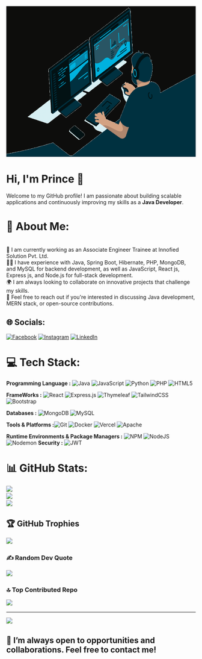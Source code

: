 <img src="https://github.com/kumarprince06/kumarprince06/raw/main/200w.gif" width="1200" height="400">

# Hi, I'm Prince 👋

Welcome to my GitHub profile! I am passionate about building scalable applications and continuously improving my skills as a **Java Developer**.
# 💫 About Me:
<br>    🚀 I am currently working as an Associate Engineer Trainee at Innofied Solution Pvt. Ltd.<br>    👨‍💻 I have experience with Java, Spring Boot, Hibernate, PHP, MongoDB, and MySQL for backend development, as well as JavaScript, React js, Express js, and Node.js for full-stack development.<br>    🌍 I am always looking to collaborate on innovative projects that challenge my skills.<br>    🤝 Feel free to reach out if you're interested in discussing Java development, MERN stack, or open-source contributions.<br>


## 🌐 Socials:
[![Facebook](https://img.shields.io/badge/Facebook-%231877F2.svg?logo=Facebook&logoColor=white)](https://facebook.com/kumar.prince.06) [![Instagram](https://img.shields.io/badge/Instagram-%23E4405F.svg?logo=Instagram&logoColor=white)](https://instagram.com/kumar_prince06) [![LinkedIn](https://img.shields.io/badge/LinkedIn-%230077B5.svg?logo=linkedin&logoColor=white)](https://linkedin.com/in/kumarprince06) 

# 💻 Tech Stack:
**Programming Language :** ![Java](https://img.shields.io/badge/java-%23ED8B00.svg?style=flat&logo=openjdk&logoColor=white) ![JavaScript](https://img.shields.io/badge/javascript-%23323330.svg?style=flat&logo=javascript&logoColor=%23F7DF1E) ![Python](https://img.shields.io/badge/python-3670A0?style=flat&logo=python&logoColor=ffdd54) ![PHP](https://img.shields.io/badge/php-%23777BB4.svg?style=flat&logo=php&logoColor=white) ![HTML5](https://img.shields.io/badge/html5-%23E34F26.svg?style=flat&logo=html5&logoColor=white) 

**FrameWorks :** ![React](https://img.shields.io/badge/react-%2320232a.svg?style=flat&logo=react&logoColor=%2361DAFB) ![Express.js](https://img.shields.io/badge/express.js-%23404d59.svg?style=flat&logo=express&logoColor=%2361DAFB) ![Thymeleaf](https://img.shields.io/badge/Thymeleaf-%23005C0F.svg?style=flat&logo=Thymeleaf&logoColor=white) ![TailwindCSS](https://img.shields.io/badge/tailwindcss-%2338B2AC.svg?style=flat&logo=tailwind-css&logoColor=white) ![Bootstrap](https://img.shields.io/badge/bootstrap-%23563D7C.svg?style=flat&logo=bootstrap&logoColor=white)  

**Databases :** ![MongoDB](https://img.shields.io/badge/MongoDB-%234ea94b.svg?style=flat&logo=mongodb&logoColor=white)  ![MySQL](https://img.shields.io/badge/mysql-4479A1.svg?style=flat&logo=mysql&logoColor=white)

**Tools & Platforms :**![Git](https://img.shields.io/badge/git-%23F05033.svg?style=flat&logo=git&logoColor=white)  ![Docker](https://img.shields.io/badge/docker-%230db7ed.svg?style=flat&logo=docker&logoColor=white) ![Vercel](https://img.shields.io/badge/vercel-%23000000.svg?style=flat&logo=vercel&logoColor=white)  ![Apache](https://img.shields.io/badge/apache-%23D42029.svg?style=flat&logo=apache&logoColor=white)

**Runtime Environments & Package Managers :** ![NPM](https://img.shields.io/badge/NPM-%23CB3837.svg?style=flat&logo=npm&logoColor=white) ![NodeJS](https://img.shields.io/badge/node.js-6DA55F?style=flat&logo=node.js&logoColor=white) ![Nodemon](https://img.shields.io/badge/NODEMON-%23323330.svg?style=flat&logo=nodemon&logoColor=%BBDEAD) 
**Security :** ![JWT](https://img.shields.io/badge/JWT-black?style=flat&logo=JSON%20web%20tokens) 

# 📊 GitHub Stats:
![](https://github-readme-stats.vercel.app/api?username=kumarprince06&theme=dark&hide_border=false&include_all_commits=false&count_private=false)<br/>
![](https://github-readme-streak-stats.herokuapp.com/?user=kumarprince06&theme=dark&hide_border=false)<br/>
![](https://github-readme-stats.vercel.app/api/top-langs/?username=kumarprince06&theme=dark&hide_border=false&include_all_commits=false&count_private=false&layout=compact)

## 🏆 GitHub Trophies
![](https://github-profile-trophy.vercel.app/?username=kumarprince06&theme=radical&no-frame=false&no-bg=true&margin-w=4)

### ✍️ Random Dev Quote
![](https://quotes-github-readme.vercel.app/api?type=horizontal&theme=radical)

### 🔝 Top Contributed Repo
![](https://github-contributor-stats.vercel.app/api?username=kumarprince06&limit=5&theme=dark&combine_all_yearly_contributions=true)

---
[![](https://visitcount.itsvg.in/api?id=kumarprince06&icon=7&color=5)](https://visitcount.itsvg.in)

<!-- Proudly created with GPRM ( https://gprm.itsvg.in ) -->

## 🎯 I’m always open to opportunities and collaborations. Feel free to contact me!

